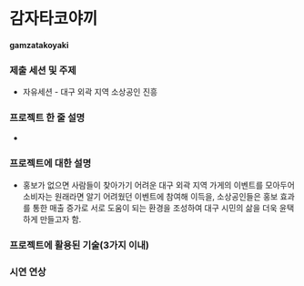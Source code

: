 # 감자타코야끼
#### gamzatakoyaki

### 제출 세션 및 주제
* 자유세션 - 대구 외곽 지역 소상공인 진흥

### 프로젝트 한 줄 설명
*  

### 프로젝트에 대한 설명
* 홍보가 없으면 사람들이 찾아가기 어려운 대구 외곽 지역 가게의 이벤트를 모아두어 소비자는 원래라면 알기 어려웠던 이벤트에 참여해 이득을, 소상공인들은 홍보 효과를 통한 매출 증가로 서로 도움이 되는 환경을 조성하여 대구 시민의 삶을 더욱 윤택하게 만들고자 함.

### 프로젝트에 활용된 기술(3가지 이내)

### 시연 연상
